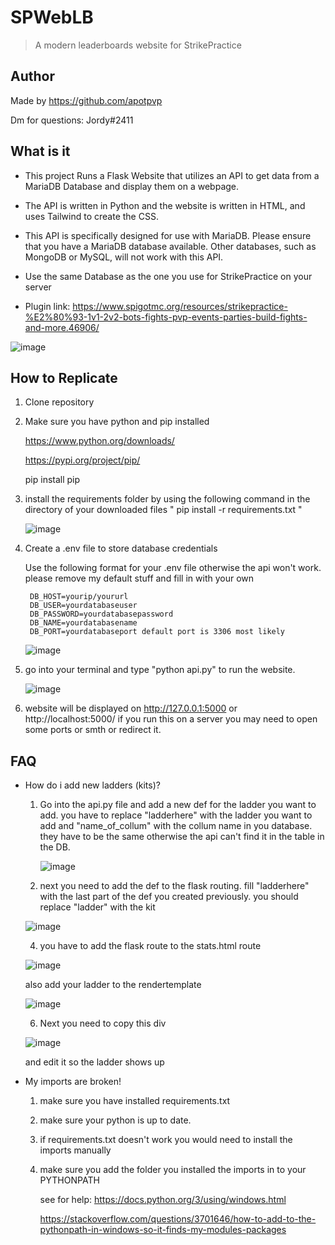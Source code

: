 # SPWebLB
> A modern leaderboards website for StrikePractice

## Author


Made by https://github.com/apotpvp

Dm for questions: Jordy#2411


## What is it


* This project Runs a Flask Website that utilizes an API to get data from a MariaDB Database and display them on a webpage.




* The API is written in Python and the website is written in HTML, and uses Tailwind to create the CSS.



* This API is specifically designed for use with MariaDB. Please ensure that you have a MariaDB database available. Other databases, such as MongoDB or         MySQL, will not work with this API.

* Use the same Database as the one you use for StrikePractice on your server
* Plugin link:
  https://www.spigotmc.org/resources/strikepractice-%E2%80%93-1v1-2v2-bots-fights-pvp-events-parties-build-fights-and-more.46906/




![image](https://user-images.githubusercontent.com/72379044/236197867-9d2298a6-eec3-4604-bcc6-b378039fb3a8.png)





## How to Replicate

1. Clone repository
2. Make sure you have python and pip installed

    https://www.python.org/downloads/


    https://pypi.org/project/pip/


    pip install pip

3. install the requirements folder by using the following command in the directory of your downloaded files
    " pip install -r requirements.txt "

    ![image](https://user-images.githubusercontent.com/72379044/236198786-8960f215-9f23-45c6-a4e7-8a40c00a3a50.png)

4. Create a .env file to store database credentials


    Use the following format for your .env file otherwise the api won't work. please remove my default stuff and fill in with your own


        DB_HOST=yourip/yoururl
        DB_USER=yourdatabaseuser
        DB_PASSWORD=yourdatabasepassword
        DB_NAME=yourdatabasename
        DB_PORT=yourdatabaseport default port is 3306 most likely
    ![image](https://user-images.githubusercontent.com/72379044/236198112-ae75fd8c-8d5d-4af2-990d-33de6e366d44.png)

5.  go into your terminal and type "python api.py" to run the website.

    ![image](https://user-images.githubusercontent.com/72379044/236198231-7410dbcb-bbd6-4a6e-ac66-3951063eb0d5.png)

6.  website will be displayed on http://127.0.0.1:5000 or http://localhost:5000/ if you run this on a server you may need to open some ports or smth or redirect it.


## FAQ

* How do i add new ladders (kits)?
    1. Go into the api.py file and add a new def for the ladder you want to add. you have to replace "ladderhere" with the ladder you want to add and "name_of_collum"
     with the collum name in you database. they have to be the same otherwise the api can't find it in the table in the DB.
     
  
        ![image](https://github.com/apotpvp/SPWebLB/assets/72379044/fecf045f-d9cd-4490-bafa-e2015357fe8b)

    2. next you need to add the def to the flask routing.
    fill "ladderhere" with the last part of the def you created previously. you should replace "ladder" with the kit
    
    
    ![image](https://github.com/apotpvp/SPWebLB/assets/72379044/d4e9f9ee-eac9-472d-92c2-c7a53c7b5724)

    4. you have to add the flask route to the stats.html route


    ![image](https://github.com/apotpvp/SPWebLB/assets/72379044/6c2cb2a3-0044-4f6b-a3d6-a15204683040)
    
    
    also add your ladder to the rendertemplate
    
    
    ![image](https://github.com/apotpvp/SPWebLB/assets/72379044/813d91fb-b3c1-4ae0-92c2-429e71c25ed0)

    6. Next you need to copy this div



    ![image](https://github.com/apotpvp/SPWebLB/assets/72379044/8607499d-6c13-4d41-aa60-0fcbee4fcc5e)

    and edit it so the ladder shows up
 * My imports are broken!

    1. make sure you have installed requirements.txt
    2. make sure your python is up to date.
    3. if requirements.txt doesn't work you would need to install the imports manually
    4. make sure you add the folder you installed the imports in to your PYTHONPATH

        see for help: https://docs.python.org/3/using/windows.html
        
        
        https://stackoverflow.com/questions/3701646/how-to-add-to-the-pythonpath-in-windows-so-it-finds-my-modules-packages
        
